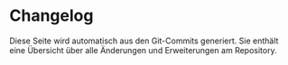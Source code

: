 # Changelog

Diese Seite wird automatisch aus den Git-Commits generiert. Sie enthält eine Übersicht über alle Änderungen und Erweiterungen am Repository.
